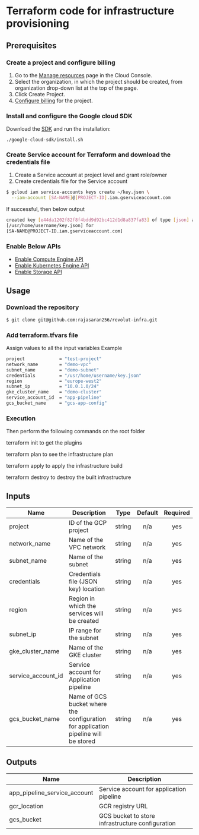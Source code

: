 # Terraform code for infrastructure provisioning

## Prerequisites

### Create a project and configure billing

1) Go to the [Manage resources](https://console.cloud.google.com/cloud-resource-manager?) page in the Cloud Console.
2) Select the organization, in which the project should be created, from organization drop-down list at the top of the page.
3) Click Create Project.
4) [Configure billing](https://cloud.google.com/billing/docs/how-to/manage-billing-account) for the project.

### Install and configure the Google cloud SDK

Download the [SDK](https://cloud.google.com/sdk/docs/) and run the installation:
```
./google-cloud-sdk/install.sh
```

### Create Service account for Terraform and download the credentials file

1) Create a Service account at project level and grant role/owner
2) Create credentials file for the Service account
```bash
$ gcloud iam service-accounts keys create ~/key.json \
  --iam-account [SA-NAME]@[PROJECT-ID].iam.gserviceaccount.com
```
If successful, then below output
```bash
created key [e44da1202f82f8f4bdd9d92bc412d1d8a837fa83] of type [json] as
[/usr/home/username/key.json] for
[SA-NAME@PROJECT-ID.iam.gserviceaccount.com]
```

### Enable Below APIs

- [Enable Compute Engine API](https://console.cloud.google.com/apis/library/compute.googleapis.com/)
- [Enable Kubernetes Engine API](https://console.cloud.google.com/apis/library/container.googleapis.com)
- [Enable Storage API](https://console.cloud.google.com/apis/library/storage-component.googleapis.com)

## Usage

### Download the repository

```bash
$ git clone git@github.com:rajasaran256/revolut-infra.git
```

### Add terraform.tfvars file

Assign values to all the input variables
Example
```bash
project             = "test-project"
network_name        = "demo-vpc"
subnet_name         = "demo-subnet"
credentials         = "/usr/home/username/key.json"
region              = "europe-west2"
subnet_ip           = "10.0.1.0/24"
gke_cluster_name    = "demo-cluster"
service_account_id  = "app-pipeline"
gcs_bucket_name     = "gcs-app-config"
```

### Execution

Then perform the following commands on the root folder

terraform init to get the plugins

terraform plan to see the infrastructure plan

terraform apply to apply the infrastructure build

terraform destroy to destroy the built infrastructure

## Inputs

| Name | Description | Type | Default | Required |
|------|-------------|:----:|:-----:|:-----:|
| project | ID of the GCP project | string | n/a | yes |
| network_name | Name of the VPC network | string | n/a | yes |
| subnet_name | Name of the subnet | string | n/a | yes |
| credentials | Credentials file (JSON key) location| string | n/a | yes |
| region | Region in which the services will be created | string | n/a | yes |
| subnet_ip | IP range for the subnet | string | n/a | yes |
| gke_cluster_name | Name of the GKE cluster | string | n/a | yes |
| service_account_id | Service account for Application pipeline | string | n/a | yes |
| gcs_bucket_name | Name of GCS bucket where the configuration for application pipeline will be stored | string | n/a | yes |

## Outputs

| Name | Description |
|------|-------------|
| app_pipeline_service_account | Service account for application pipeline |
| gcr_location | GCR registry URL |
| gcs_bucket | GCS bucket to store infrastructure configuration |
